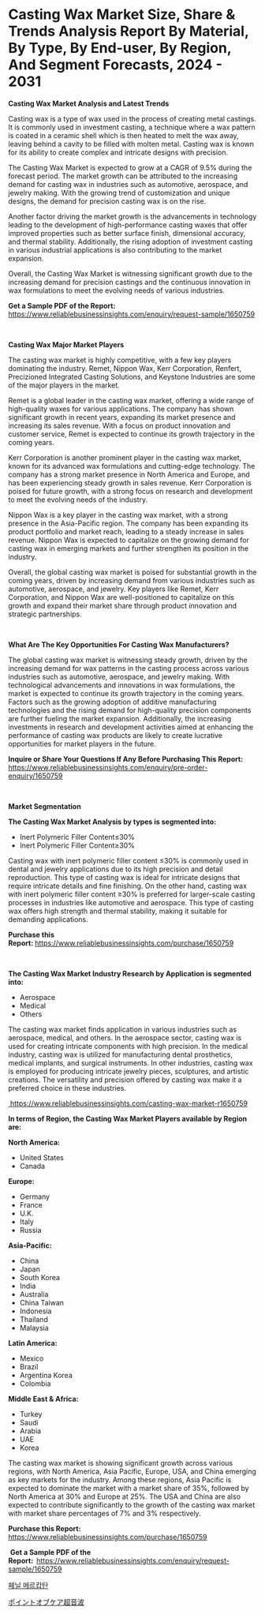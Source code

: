 <p><h1>Casting Wax Market Size, Share & Trends Analysis Report By Material, By Type, By End-user, By Region, And Segment Forecasts, 2024 - 2031</h1></p><p><strong>Casting Wax Market Analysis and Latest Trends</strong></p>
<p><p>Casting wax is a type of wax used in the process of creating metal castings. It is commonly used in investment casting, a technique where a wax pattern is coated in a ceramic shell which is then heated to melt the wax away, leaving behind a cavity to be filled with molten metal. Casting wax is known for its ability to create complex and intricate designs with precision.</p><p>The Casting Wax Market is expected to grow at a CAGR of 9.5% during the forecast period. The market growth can be attributed to the increasing demand for casting wax in industries such as automotive, aerospace, and jewelry making. With the growing trend of customization and unique designs, the demand for precision casting wax is on the rise.</p><p>Another factor driving the market growth is the advancements in technology leading to the development of high-performance casting waxes that offer improved properties such as better surface finish, dimensional accuracy, and thermal stability. Additionally, the rising adoption of investment casting in various industrial applications is also contributing to the market expansion.</p><p>Overall, the Casting Wax Market is witnessing significant growth due to the increasing demand for precision castings and the continuous innovation in wax formulations to meet the evolving needs of various industries.</p></p>
<p><strong>Get a Sample PDF of the Report:&nbsp;</strong> <a href="https://www.reliablebusinessinsights.com/enquiry/request-sample/1650759">https://www.reliablebusinessinsights.com/enquiry/request-sample/1650759</a></p>
<p>&nbsp;</p>
<p><strong>Casting Wax Major Market Players</strong></p>
<p><p>The casting wax market is highly competitive, with a few key players dominating the industry. Remet, Nippon Wax, Kerr Corporation, Renfert, Precizioned Integrated Casting Solutions, and Keystone Industries are some of the major players in the market.</p><p>Remet is a global leader in the casting wax market, offering a wide range of high-quality waxes for various applications. The company has shown significant growth in recent years, expanding its market presence and increasing its sales revenue. With a focus on product innovation and customer service, Remet is expected to continue its growth trajectory in the coming years.</p><p>Kerr Corporation is another prominent player in the casting wax market, known for its advanced wax formulations and cutting-edge technology. The company has a strong market presence in North America and Europe, and has been experiencing steady growth in sales revenue. Kerr Corporation is poised for future growth, with a strong focus on research and development to meet the evolving needs of the industry.</p><p>Nippon Wax is a key player in the casting wax market, with a strong presence in the Asia-Pacific region. The company has been expanding its product portfolio and market reach, leading to a steady increase in sales revenue. Nippon Wax is expected to capitalize on the growing demand for casting wax in emerging markets and further strengthen its position in the industry.</p><p>Overall, the global casting wax market is poised for substantial growth in the coming years, driven by increasing demand from various industries such as automotive, aerospace, and jewelry. Key players like Remet, Kerr Corporation, and Nippon Wax are well-positioned to capitalize on this growth and expand their market share through product innovation and strategic partnerships.</p></p>
<p>&nbsp;</p>
<p><strong>What Are The Key Opportunities For Casting Wax Manufacturers?</strong></p>
<p><p>The global casting wax market is witnessing steady growth, driven by the increasing demand for wax patterns in the casting process across various industries such as automotive, aerospace, and jewelry making. With technological advancements and innovations in wax formulations, the market is expected to continue its growth trajectory in the coming years. Factors such as the growing adoption of additive manufacturing technologies and the rising demand for high-quality precision components are further fueling the market expansion. Additionally, the increasing investments in research and development activities aimed at enhancing the performance of casting wax products are likely to create lucrative opportunities for market players in the future.</p></p>
<p><strong>Inquire or Share Your Questions If Any Before Purchasing This Report:</strong> <a href="https://www.reliablebusinessinsights.com/enquiry/pre-order-enquiry/1650759">https://www.reliablebusinessinsights.com/enquiry/pre-order-enquiry/1650759</a></p>
<p>&nbsp;</p>
<p><strong>Market Segmentation</strong></p>
<p><strong>The Casting Wax Market Analysis by types is segmented into:</strong></p>
<p><ul><li>Inert Polymeric Filler Content≤30%</li><li>Inert Polymeric Filler Content≥30%</li></ul></p>
<p><p>Casting wax with inert polymeric filler content ≤30% is commonly used in dental and jewelry applications due to its high precision and detail reproduction. This type of casting wax is ideal for intricate designs that require intricate details and fine finishing. On the other hand, casting wax with inert polymeric filler content ≥30% is preferred for larger-scale casting processes in industries like automotive and aerospace. This type of casting wax offers high strength and thermal stability, making it suitable for demanding applications.</p></p>
<p><strong>Purchase this Report:&nbsp;</strong><a href="https://www.reliablebusinessinsights.com/purchase/1650759">https://www.reliablebusinessinsights.com/purchase/1650759</a></p>
<p>&nbsp;</p>
<p><strong>The Casting Wax Market Industry Research by Application is segmented into:</strong></p>
<p><ul><li>Aerospace</li><li>Medical</li><li>Others</li></ul></p>
<p><p>The casting wax market finds application in various industries such as aerospace, medical, and others. In the aerospace sector, casting wax is used for creating intricate components with high precision. In the medical industry, casting wax is utilized for manufacturing dental prosthetics, medical implants, and surgical instruments. In other industries, casting wax is employed for producing intricate jewelry pieces, sculptures, and artistic creations. The versatility and precision offered by casting wax make it a preferred choice in these industries.</p></p>
<p><a href="https://www.reliablebusinessinsights.com/casting-wax-market-r1650759">&nbsp;https://www.reliablebusinessinsights.com/casting-wax-market-r1650759</a></p>
<p><strong>In terms of Region, the Casting Wax Market Players available by Region are:</strong></p>
<p>
    <p> <strong> North America: </strong>
        <ul>
            <li>United States</li>
            <li>Canada</li>
        </ul>
        </p> 
    <p> <strong> Europe: </strong>
        <ul>
            <li>Germany</li>
            <li>France</li>
            <li>U.K.</li>
            <li>Italy</li>
            <li>Russia</li>
        </ul>
        </p> 
    <p> <strong> Asia-Pacific: </strong>
        <ul>
            <li>China</li>
            <li>Japan</li>
            <li>South Korea</li>
            <li>India</li>
            <li>Australia</li>
            <li>China Taiwan</li>
            <li>Indonesia</li>
            <li>Thailand</li>
            <li>Malaysia</li>
        </ul>
        </p> 
    <p> <strong> Latin America: </strong>
        <ul>
            <li>Mexico</li>
            <li>Brazil</li>
            <li>Argentina Korea</li>
            <li>Colombia</li>
        </ul>
        </p> 
    <p> <strong> Middle East & Africa: </strong>
        <ul>
            <li>Turkey</li>
            <li>Saudi</li>
            <li>Arabia</li>
            <li>UAE</li>
            <li>Korea</li>
        </ul>
    </p>
    </p>
<p><p>The casting wax market is showing significant growth across various regions, with North America, Asia Pacific, Europe, USA, and China emerging as key markets for the industry. Among these regions, Asia Pacific is expected to dominate the market with a market share of 35%, followed by North America at 30% and Europe at 25%. The USA and China are also expected to contribute significantly to the growth of the casting wax market with market share percentages of 7% and 3% respectively.</p></p>
<p><strong>Purchase this Report: </strong><a href="https://www.reliablebusinessinsights.com/purchase/1650759">https://www.reliablebusinessinsights.com/purchase/1650759</a></p>
<p>&nbsp;<strong>Get a Sample PDF of the Report:&nbsp;&nbsp;</strong><a href="https://www.reliablebusinessinsights.com/enquiry/request-sample/1650759">https://www.reliablebusinessinsights.com/enquiry/request-sample/1650759</a></p>
<p><strong></strong></p>
<p><p><a href="https://github.com/xvz497517413/Market-Research-Report-List-3/blob/main/82985075054.md">페닐 메르캅탄</a></p><p><a href="https://github.com/ksxzwxabcuynh011/Market-Research-Report-List-3/blob/main/32243561237.md">ポイントオブケア超音波</a></p></p>